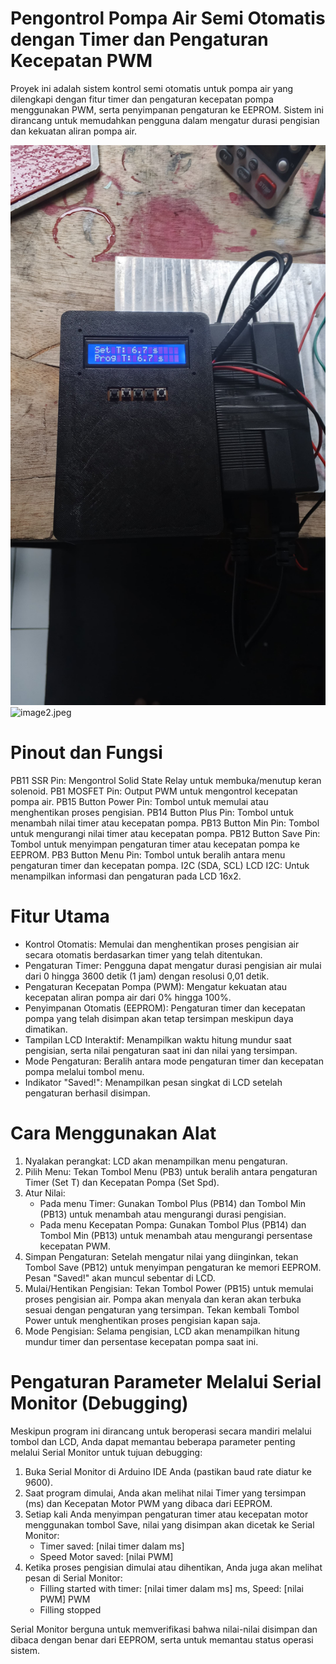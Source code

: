 # Pengontrol Pompa Air Semi Otomatis dengan Timer dan Pengaturan Kecepatan PWM

Proyek ini adalah sistem kontrol semi otomatis untuk pompa air yang dilengkapi dengan fitur timer dan pengaturan kecepatan pompa menggunakan PWM, serta penyimpanan pengaturan ke EEPROM. Sistem ini dirancang untuk memudahkan pengguna dalam mengatur durasi pengisian dan kekuatan aliran pompa air.

![image1.jpeg](https://github.com/hxndani/filler-machine-semi-automate/blob/db0990f174511227454e982f136b3c87f955b329/image1.jpeg)
![image2.jpeg]()

# Pinout dan Fungsi
PB11	SSR Pin: Mengontrol Solid State Relay untuk membuka/menutup keran solenoid.
PB1	MOSFET Pin: Output PWM untuk mengontrol kecepatan pompa air.
PB15	Button Power Pin: Tombol untuk memulai atau menghentikan proses pengisian.
PB14	Button Plus Pin: Tombol untuk menambah nilai timer atau kecepatan pompa.
PB13	Button Min Pin: Tombol untuk mengurangi nilai timer atau kecepatan pompa.
PB12	Button Save Pin: Tombol untuk menyimpan pengaturan timer atau kecepatan pompa ke EEPROM.
PB3	Button Menu Pin: Tombol untuk beralih antara menu pengaturan timer dan kecepatan pompa.
I2C (SDA, SCL)	LCD I2C: Untuk menampilkan informasi dan pengaturan pada LCD 16x2.

# Fitur Utama
- Kontrol Otomatis: Memulai dan menghentikan proses pengisian air secara otomatis berdasarkan timer yang telah ditentukan.
- Pengaturan Timer: Pengguna dapat mengatur durasi pengisian air mulai dari 0 hingga 3600 detik (1 jam) dengan resolusi 0,01 detik.
- Pengaturan Kecepatan Pompa (PWM): Mengatur kekuatan atau kecepatan aliran pompa air dari 0% hingga 100%.
- Penyimpanan Otomatis (EEPROM): Pengaturan timer dan kecepatan pompa yang telah disimpan akan tetap tersimpan meskipun daya dimatikan.
- Tampilan LCD Interaktif: Menampilkan waktu hitung mundur saat pengisian, serta nilai pengaturan saat ini dan nilai yang tersimpan.
- Mode Pengaturan: Beralih antara mode pengaturan timer dan kecepatan pompa melalui tombol menu.
- Indikator "Saved!": Menampilkan pesan singkat di LCD setelah pengaturan berhasil disimpan.

# Cara Menggunakan Alat
1. Nyalakan perangkat: LCD akan menampilkan menu pengaturan.
2. Pilih Menu: Tekan Tombol Menu (PB3) untuk beralih antara pengaturan Timer (Set T) dan Kecepatan Pompa (Set Spd).
3. Atur Nilai:
      - Pada menu Timer: Gunakan Tombol Plus (PB14) dan Tombol Min (PB13) untuk menambah atau mengurangi durasi pengisian.
      - Pada menu Kecepatan Pompa: Gunakan Tombol Plus (PB14) dan Tombol Min (PB13) untuk menambah atau mengurangi persentase kecepatan PWM.
4. Simpan Pengaturan: Setelah mengatur nilai yang diinginkan, tekan Tombol Save (PB12) untuk menyimpan pengaturan ke memori EEPROM. Pesan "Saved!" akan muncul sebentar di       LCD.
5. Mulai/Hentikan Pengisian: Tekan Tombol Power (PB15) untuk memulai proses pengisian air. Pompa akan menyala dan keran akan terbuka sesuai dengan pengaturan yang tersimpan.    Tekan kembali Tombol Power untuk menghentikan proses pengisian kapan saja.
6. Mode Pengisian: Selama pengisian, LCD akan menampilkan hitung mundur timer dan persentase kecepatan pompa saat ini.


# Pengaturan Parameter Melalui Serial Monitor (Debugging)
Meskipun program ini dirancang untuk beroperasi secara mandiri melalui tombol dan LCD, Anda dapat memantau beberapa parameter penting melalui Serial Monitor untuk tujuan debugging:

1. Buka Serial Monitor di Arduino IDE Anda (pastikan baud rate diatur ke 9600).
2. Saat program dimulai, Anda akan melihat nilai Timer yang tersimpan (ms) dan Kecepatan Motor PWM yang dibaca dari EEPROM.
3. Setiap kali Anda menyimpan pengaturan timer atau kecepatan motor menggunakan tombol Save, nilai yang disimpan akan dicetak ke Serial Monitor:
    - Timer saved: [nilai timer dalam ms]
    - Speed Motor saved: [nilai PWM]
4. Ketika proses pengisian dimulai atau dihentikan, Anda juga akan melihat pesan di Serial Monitor:
    - Filling started with timer: [nilai timer dalam ms] ms, Speed: [nilai PWM] PWM
    - Filling stopped
   
Serial Monitor berguna untuk memverifikasi bahwa nilai-nilai disimpan dan dibaca dengan benar dari EEPROM, serta untuk memantau status operasi sistem.
